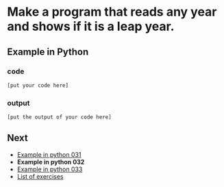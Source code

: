 # Make a program that reads any year and shows if it is a leap year.

## Example in Python

### code

``` python
[put your code here]
```

### output

```
[put the output of your code here]
```

## Next

- [Example in python 031](../../031/python)
- **Example in python 032**
- [Example in python 033](../../033/python)
- [List of exercises](../..)
